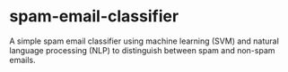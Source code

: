 # spam-email-classifier
A simple spam email classifier using machine learning (SVM) and natural language processing (NLP) to distinguish between spam and non-spam emails.
